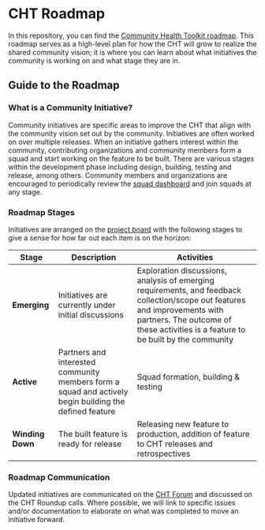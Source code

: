 # CHT Roadmap
In this repository, you can find the [Community Health Toolkit roadmap](https://github.com/orgs/medic/projects/112). This roadmap serves as a high-level plan for how the CHT will grow to realize the shared community vision; it is where you can learn about what initiatives the community is working on and what stage they are in. 

## Guide to the Roadmap

### What is a Community Initiative?
Community initiatives are specific areas to improve the CHT that align with the community vision set out by the community. Initiatives are often worked on over multiple releases. When an initiative gathers interest within the community, contributing organizations and community members form a squad and start working on the feature to be built. There are various stages within the development phase including design, building, testing and release, among others. Community members and organizations are encouraged to periodically review the [squad dashboard](https://github.com/orgs/medic/projects/112/views/24) and join squads at any stage.

### Roadmap Stages
Initiatives are arranged on the [project board](https://github.com/orgs/medic/projects/112) with the following stages to give a sense for how far out each item is on the horizon:

| Stage | Description | Activities |
| --- | --- | --- |
| **Emerging** | Initiatives are currently under initial discussions | Exploration discussions, analysis of emerging requirements, and feedback collection/scope out features and improvements with partners. The outcome of these activities is a feature to be built by the community |
| **Active** | Partners and interested community members form a squad and actively begin building the defined feature | Squad formation, building & testing| 
| **Winding Down** | The built feature is ready for release | Releasing new feature to production, addition of feature to CHT releases and retrospectives  | 

### Roadmap Communication
Updated initiatives are communicated on the [CHT Forum](https://forum.communityhealthtoolkit.org/c/product/roadmaps/25) and discussed on the CHT Roundup calls. Where possible, we will link to specific issues and/or documentation to elaborate on what was completed to move an initiative forward. 
